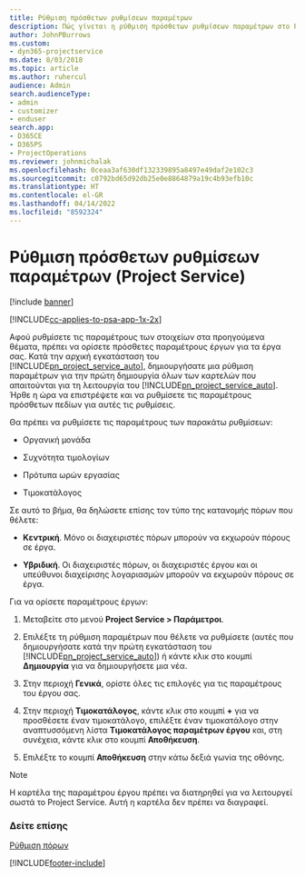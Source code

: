 ```yaml
---
title: Ρύθμιση πρόσθετων ρυθμίσεων παραμέτρων
description: Πώς γίνεται η ρύθμιση πρόσθετων ρυθμίσεων παραμέτρων στο Project Service
author: JohnPBurrows
ms.custom:
- dyn365-projectservice
ms.date: 8/03/2018
ms.topic: article
ms.author: ruhercul
audience: Admin
search.audienceType:
- admin
- customizer
- enduser
search.app:
- D365CE
- D365PS
- ProjectOperations
ms.reviewer: johnmichalak
ms.openlocfilehash: 0ceaa3af630df132339895a8497e49daf2e102c3
ms.sourcegitcommit: c0792bd65d92db25e0e8864879a19c4b93efb10c
ms.translationtype: HT
ms.contentlocale: el-GR
ms.lasthandoff: 04/14/2022
ms.locfileid: "8592324"
---
```

# <a name="configure-additional-parameter-settings-project-service"></a>Ρύθμιση πρόσθετων ρυθμίσεων παραμέτρων (Project Service)

[!include [banner](../includes/psa-now-project-operations.md)]

[!INCLUDE[cc-applies-to-psa-app-1x-2x](../includes/cc-applies-to-psa-app-1x-2x.md)]

Αφού ρυθμίσετε τις παραμέτρους των στοιχείων στα προηγούμενα θέματα, πρέπει να ορίσετε πρόσθετες παραμέτρους έργων για τα έργα σας. Κατά την αρχική εγκατάσταση του [!INCLUDE[pn_project_service_auto](../includes/pn-project-service-auto.md)], δημιουργήσατε μια ρύθμιση παραμέτρων για την πρώτη δημιουργία όλων των καρτελών που απαιτούνται για τη λειτουργία του [!INCLUDE[pn_project_service_auto](../includes/pn-project-service-auto.md)]. Ήρθε η ώρα να επιστρέψετε και να ρυθμίσετε τις παραμέτρους πρόσθετων πεδίων για αυτές τις ρυθμίσεις.  
  
 Θα πρέπει να ρυθμίσετε τις παραμέτρους των παρακάτω ρυθμίσεων:  
  
-   Οργανική μονάδα  
  
-   Συχνότητα τιμολογίων  
  
-   Πρότυπα ωρών εργασίας  
  
-   Τιμοκατάλογος  
 
Σε αυτό το βήμα, θα δηλώσετε επίσης τον τύπο της κατανομής πόρων που θέλετε:  
  
- **Κεντρική**. Μόνο οι διαχειριστές πόρων μπορούν να εκχωρούν πόρους σε έργα.  
  
- **Υβριδική**. Οι διαχειριστές πόρων, οι διαχειριστές έργου και οι υπεύθυνοι διαχείρισης λογαριασμών μπορούν να εκχωρούν πόρους σε έργα.  
  
 
Για να ορίσετε παραμέτρους έργων:  
  
1. Μεταβείτε στο μενού **Project Service > Παράμετροι**.  
  
2. Επιλέξτε τη ρύθμιση παραμέτρων που θέλετε να ρυθμίσετε (αυτές που δημιουργήσατε κατά την πρώτη εγκατάσταση του [!INCLUDE[pn_project_service_auto](../includes/pn-project-service-auto.md)]) ή κάντε κλικ στο κουμπί **Δημιουργία** για να δημιουργήσετε μια νέα.  
  
3. Στην περιοχή **Γενικά**, ορίστε όλες τις επιλογές για τις παραμέτρους του έργου σας.  
  
4. Στην περιοχή **Τιμοκατάλογος**, κάντε κλικ στο κουμπί **+** για να προσθέσετε έναν τιμοκατάλογο, επιλέξτε έναν τιμοκατάλογο στην αναπτυσσόμενη λίστα **Τιμοκατάλογος παραμέτρων έργου** και, στη συνέχεια, κάντε κλικ στο κουμπί **Αποθήκευση**.  
  
5. Επιλέξτε το κουμπί **Αποθήκευση** στην κάτω δεξιά γωνία της οθόνης.  

> [!NOTE]
> Η καρτέλα της παραμέτρου έργου πρέπει να διατηρηθεί για να λειτουργεί σωστά το Project Service. Αυτή η καρτέλα δεν πρέπει να διαγραφεί.

### <a name="see-also"></a>Δείτε επίσης  
 [Ρύθμιση πόρων](../psa/set-up-resources.md)


[!INCLUDE[footer-include](../includes/footer-banner.md)]
